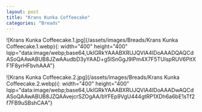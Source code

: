 ```yaml
---
layout: post
title: "Krans Kunka Coffeecake"
categories: "Breads"
---
```

![Krans Kunka Coffeecake.1.jpg](/assets/images/Breads/Krans Kunka Coffeecake.1.webp){: width="400" height="400" lqip="data:image/webp;base64,UklGRkYAAABXRUJQVlA4IDoAAADQAQCdASoQAAwABUB8JZwAAudbD3yYAAD+g5lSnGgJ9lPm4X7F5TUlspRUV6PitXF1F8yrHFbvhAAA"}

![Krans Kunka Coffeecake.2.jpg](/assets/images/Breads/Krans Kunka Coffeecake.2.webp){: width="400" height="400" lqip="data:image/webp;base64,UklGRkYAAABXRUJQVlA4IDoAAADwAQCdASoQAAwABUB8JZQAAvejcrSZOgAA/bYFEp9VgU444gtRP1XDh6a6bE1sTf2f7FB9uSBshCAA"}

